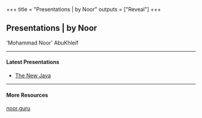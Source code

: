 +++
title = "Presentations | by Noor"
outputs = ["Reveal"]
+++

## Presentations | by Noor

'Mohammad Noor' AbuKhleif

---

#### Latest Presentations

- [The New Java](/NewJava)

---

#### More Resources

[noor.guru](https://www.noor.guru)

